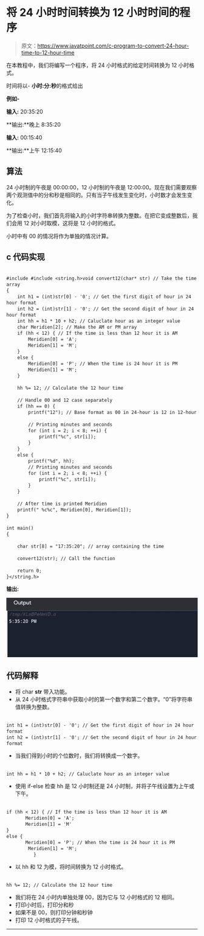 # 将 24 小时时间转换为 12 小时时间的程序

> 原文：<https://www.javatpoint.com/c-program-to-convert-24-hour-time-to-12-hour-time>

在本教程中，我们将编写一个程序，将 24 小时格式的给定时间转换为 12 小时格式。

时间将以- **小时:分:秒**的格式给出

**例如-**

**输入:** 20:35:20

**输出:**晚上 8:35:20

**输入:** 00:15:40

**输出:**上午 12:15:40

## 算法

24 小时制的午夜是 00:00:00，12 小时制的午夜是 12:00:00。现在我们需要观察两个观测值中的分和秒是相同的。只有当子午线发生变化时，小时数才会发生变化。

为了检查小时，我们首先将输入的小时字符串转换为整数。在把它变成整数后，我们会用 12 对小时取模，这将是 12 小时的格式。

小时中有 00 的情况将作为单独的情况计算。

## c 代码实现

```

#include #include <string.h>void convert12(char* str) // Take the time array
{
    int h1 = (int)str[0] - '0'; // Get the first digit of hour in 24 hour format
    int h2 = (int)str[1] - '0'; // Get the second digit of hour in 24 hour format
    int hh = h1 * 10 + h2; // Caluclate hour as an integer value
    char Meridien[2]; // Make the AM or PM array
    if (hh < 12) { // If the time is less than 12 hour it is AM
        Meridien[0] = 'A';
        Meridien[1] = 'M';
    }
    else {
        Meridien[0] = 'P'; // When the time is 24 hour it is PM
        Meridien[1] = 'M';
    }

    hh %= 12; // Calculate the 12 hour time

    // Handle 00 and 12 case separately
    if (hh == 0) {
        printf("12"); // Base format as 00 in 24-hour is 12 in 12-hour

        // Printing minutes and seconds
        for (int i = 2; i < 8; ++i) {
            printf("%c", str[i]);
        }
    }
    else {
        printf("%d", hh);
        // Printing minutes and seconds
        for (int i = 2; i < 8; ++i) {
            printf("%c", str[i]);
        }
    }

    // After time is printed Meridien
    printf(" %c%c", Meridien[0], Meridien[1]);
}

int main()
{

    char str[8] = "17:35:20"; // array containing the time

    convert12(str); // Call the function

    return 0;
}</string.h> 
```

**输出:**

![C Program to convert 24 Hour time to 12 Hour time](img/0d3a9ca0a1640d1173eff0b02b3d66d7.png)

## 代码解释

*   将 char **str** 带入功能。
*   从 24 小时格式字符串中获取小时的第一个数字和第二个数字。“0”将字符串值转换为整数。

```

int h1 = (int)str[0] - '0'; // Get the first digit of hour in 24 hour format
int h2 = (int)str[1] - '0'; // Get the second digit of hour in 24 hour format

```

*   当我们得到小时的个位数时，我们将转换成一个数字。

```

int hh = h1 * 10 + h2; // Caluclate hour as an integer value

```

*   使用 if-else 检查 hh 是 12 小时制还是 24 小时制，并将子午线设置为上午或下午。

```

if (hh < 12) { // If the time is less than 12 hour it is AM
       Meridien[0] = 'A';
       Meridien[1] = 'M'
}
else {
       Meridien[0] = 'P'; // When the time is 24 hour it is PM
        Meridien[1] = 'M';
          }

```

*   以 hh 和 12 为模，将时间转换为 12 小时格式。

```

hh %= 12; // Calculate the 12 hour time

```

*   我们将在 24 小时内单独处理 00，因为它与 12 小时格式的 12 相同。
*   打印小时后，打印分和秒
*   如果不是 00，则打印分钟和秒钟
*   打印 12 小时格式的子午线。

* * *